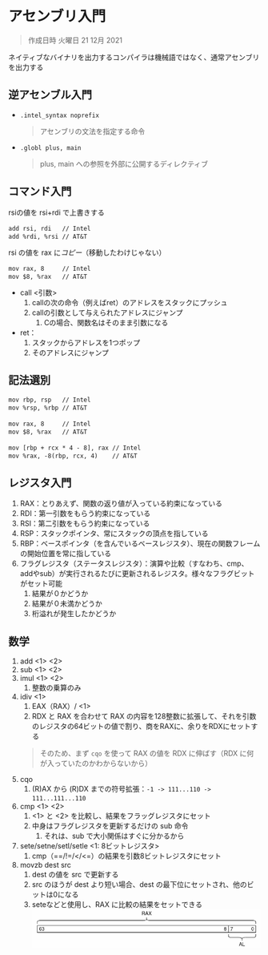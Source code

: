 # アセンブリ入門

> 作成日時 火曜日 21 12月 2021

ネイティブなバイナリを出力するコンパイラは機械語ではなく、通常アセンブリを出力する

## 逆アセンブル入門

* `.intel_syntax noprefix`
  > アセンブリの文法を指定する命令
* `.globl plus, main`
   > plus, main への参照を外部に公開するディレクティブ

## コマンド入門

rsiの値を rsi+rdi で上書きする

```x64
add rsi, rdi   // Intel
add %rdi, %rsi // AT&T
```

rsi の値を rax に*コピー*（移動したわけじゃない）

```x64
mov rax, 8     // Intel
mov $8, %rax   // AT&T
```

* call <引数>
   1. callの次の命令（例えばret）のアドレスをスタックにプッシュ
   2. callの引数として与えられたアドレスにジャンプ
      1. Cの場合、関数名はそのまま引数になる
* ret：
   1. スタックからアドレスを1つポップ
   2. そのアドレスにジャンプ

## 記法選別

```x64
mov rbp, rsp   // Intel
mov %rsp, %rbp // AT&T

mov rax, 8     // Intel
mov $8, %rax   // AT&T

mov [rbp + rcx * 4 - 8], rax // Intel
mov %rax, -8(rbp, rcx, 4)    // AT&T
```

## レジスタ入門

1. RAX：とりあえず、関数の返り値が入っている約束になっている
2. RDI：第一引数をもらう約束になっている
3. RSI：第二引数をもらう約束になっている
4. RSP：スタックポインタ、常にスタックの頂点を指している
5. RBP：ベースポインタ（を含んでいるベースレジスタ）、現在の関数フレームの開始位置を常に指している
6. フラグレジスタ（ステータスレジスタ）：演算や比較（すなわち、cmp、addやsub）が実行されるたびに更新されるレジスタ。様々なフラグビットがセット可能
   1. 結果が０かどうか
   2. 結果が０未満かどうか
   3. 桁溢れが発生したかどうか

## 数学

1. add <1> <2>
2. sub <1> <2>
3. imul <1> <2>
   1. 整数の乗算のみ
4. idiv <1>
   1. EAX（RAX）/ <1>
   2. RDX と RAX を合わせて RAX の内容を128整数に拡張して、それを引数のレジスタの64ビットの値で割り、商をRAXに、余りをRDXにセットする
    > そのため、まず `cqo` を使って RAX の値を RDX に伸ばす（RDX に何が入っていたのかわからないから）
5. cqo
   1. (R)AX から (R)DX までの符号拡張：`-1 -> 111...110 -> 111...111...110`
6. cmp <1> <2>
   1. <1> と <2> を比較し、結果をフラッグレジスタにセット
   2. 中身はフラグレジスタを更新するだけの sub 命令
      1. それは、sub で大小関係はすぐに分かるから
7. sete/setne/setl/setle <1: 8ビットレジスタ>
   1. cmp（==/!=/</<=）の結果を引数8ビットレジスタにセット
8. movzb dest src
   1. dest の値を src で更新する
   2. src のほうが dest より短い場合、dest の最下位にセットされ、他のビットは0になる
   3. seteなどと使用し、RAX に比較の結果をセットできる ![set al in rax](../assets/al-in-rax.png)
